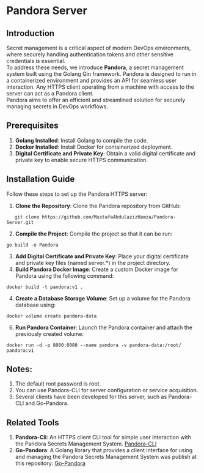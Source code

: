 # Pandora Server

## Introduction
Secret management is a critical aspect of modern DevOps environments, where securely handling authentication tokens and other sensitive credentials is essential.  
To address these needs, we introduce **Pandora**, a secret management system built using the Golang Gin framework. Pandora is designed to run in a containerized environment and provides an API for seamless user interaction. Any HTTPS client operating from a machine with access to the server can act as a Pandora client.  
Pandora aims to offer an efficient and streamlined solution for securely managing secrets in DevOps workflows.

## Prerequisites
1. **Golang Installed**: Install Golang to compile the code.  
2. **Docker Installed**: Install Docker for containerized deployment.  
3. **Digital Certificate and Private Key**: Obtain a valid digital certificate and private key to enable secure HTTPS communication.

## Installation Guide
Follow these steps to set up the Pandora HTTPS server:

1. **Clone the Repository**: Clone the Pandora repository from GitHub:
```shell
   git clone https://github.com/MustafaAbdulazizHamza/Pandora-Server.git
```
2. **Compile the Project**: Compile the project so that it can be run:
```shell
go build -o Pandora
```
3.	**Add Digital Certificate and Private Key**: Place your digital certificate and private key files (named server.*) in the project directory.
4.	**Build Pandora Docker Image**: Create a custom Docker image for Pandora using the following command:
```shell
docker build -t pandora:v1 .
```
4.	**Create a Database Storage Volume**: Set up a volume for the Pandora database using:
```shell
docker volume create pandora-data
```
6. **Run Pandora Container**: Launch the Pandora container and attach the previously created volume:
```shell
docker run -d -p 8080:8080 --name pandora -v pandora-data:/root/ pandora:v1  
```
## Notes:
1. The default root password is root.
2. You can use Pandora-CLI for server configuration or service acquisition.
3. Several clients have been developed for this server, such as Pandora-CLI and Go-Pandora.
## Related Tools
1. **Pandora-Cli**: An HTTPS client CLI tool for simple user interaction with the Pandora Secrets Management System.
[Pandora-CLI](https://github.com/MustafaAbdulazizHamza/Pandora-CLI)
2. **Go-Pandora**: A Golang library that provides a client interface for using and managing the Pandora Secrets Management System was publish at this repository:
[Go-Pandora](https://github.com/MustafaAbdulazizHamza/go-pandora)
